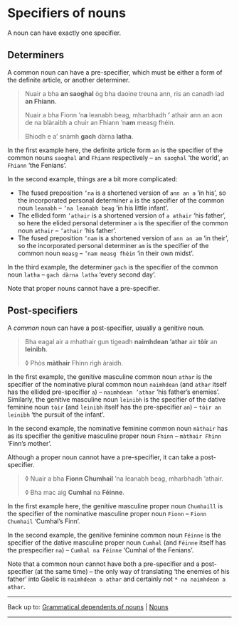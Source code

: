 # Specifiers of nouns

A noun can have exactly one specifier. 

## Determiners

A common noun can have a pre-specifier, which must be either a form of the definite article, or another determiner.

> Nuair a bha **an saoghal** òg bha daoine treuna ann, ris an canadh iad **an Fhiann**.
>
> Nuair a bha Fionn ’n**a** leanabh beag, mharbhadh **’** athair ann an aon de na blàraibh a chuir an Fhiann ’n**am** measg fhéin.
>
> Bhiodh e a’ snàmh **gach** dàrna **latha**.

In the first example here, the definite article form `an` is the specifier of the common nouns `saoghal` and `Fhiann` respectively – `an saoghal` ‘the world’, `an Fhiann` ‘the Fenians’.

In the second example, things are a bit more complicated:
- The fused preposition `’na` is a shortened version of `ann an a` ‘in his’, so the incorporated personal determiner `a` is the specifier of the common noun `leanabh` – `’na leanabh beag` ‘in his little infant’.
- The ellided form `’athair` is a shortened version of `a athair` ‘his father’, so here the elided personal determiner `a` is the specifier of the common noun `athair` – `’athair` ‘his father’.
- The fused preposition `’nam` is a shortened version of `ann an am` ‘in their’, so the incorporated personal determiner `am` is the specifier of the common noun `measg` – `’nam measg fhèin` ‘in their own midst’.

In the third example, the determiner `gach` is the specifier of the common noun `latha` – `gach dàrna latha` ‘every second day’.

Note that proper nouns cannot have a pre-specifier.

## Post-specifiers

A *common* noun can have a post-specifier, usually a genitive noun.

> Bha eagal air a mhathair gun tigeadh **naimhdean ’athar** air **tòir** an **leinibh**.
> 
> ◊ Phòs **màthair** Fhinn rìgh àraidh.

In the first example, the genitive masculine common noun `athar` is the specifier of the nominative plural common noun `naimhdean` (and `athar` itself has the ellided pre-specifier `a`) – `naimhdean ’athar` ‘his father’s enemies’. Similarly, the genitive masculine noun `leinibh` is the specifier of the dative feminine noun `tòir` (and `leinibh` itself has the pre-specifier `an`) – `tòir an leinibh` ‘the pursuit of the infant’.

In the second example, the nominative feminine common noun `màthair` has as its specifier the genitive masculine proper noun `Fhinn` – `màthair Fhinn` ‘Finn’s mother’.

Although a proper noun cannot have a pre-specifier, it can take a post-specifier.

> ◊ Nuair a bha **Fionn Chumhail** ’na leanabh beag, mharbhadh ’athair.
>
> ◊ Bha mac aig **Cumhal** na **Féinne**.

In the first example here, the genitive masculine proper noun `Chumhaill` is the specifier of the nominative masculine proper noun `Fionn` – `Fionn Chumhail` ‘Cumhal’s Finn’.

In the second example, the genitive feminine common noun `Féinne` is the specifier of the dative masculine proper noun `Cumhal` (and `Féinne` itself has the prespecifier `na`) – `Cumhal na Féinne` ‘Cumhal of the Fenians’.

Note that a common noun cannot have both a pre-specifier and a post-specifier (at the same time) – the only way of translating ‘the enemies of his father’ into Gaelic is `naimhdean a athar` and certainly not `* na naimhdean a athar`.

----

Back up to: [Grammatical dependents of nouns](index.md) \| [Nouns](../index.md)

----

